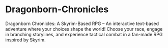 # Dragonborn-Chronicles
Dragonborn Chronicles: A Skyrim-Based RPG – An interactive text-based adventure where your choices shape the world! Choose your race, engage in branching storylines, and experience tactical combat in a fan-made RPG inspired by Skyrim.
